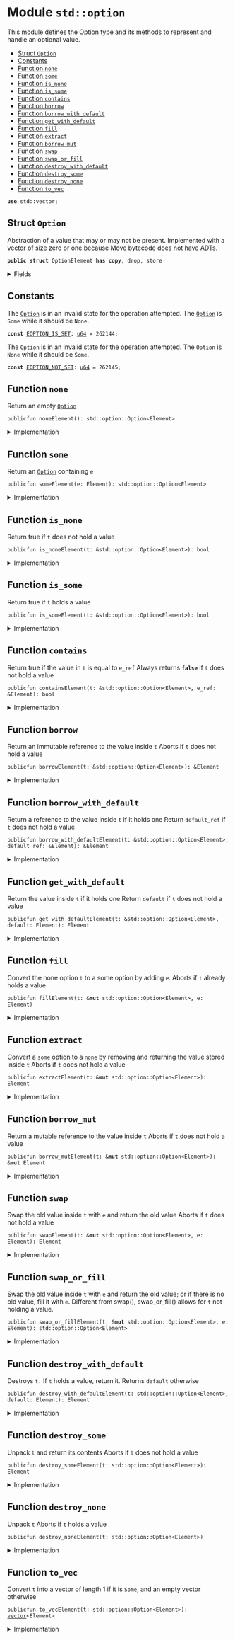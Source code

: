 
<a name="std_option"></a>

# Module `std::option`

This module defines the Option type and its methods to represent and handle an optional value.


-  [Struct `Option`](#std_option_Option)
-  [Constants](#@Constants_0)
-  [Function `none`](#std_option_none)
-  [Function `some`](#std_option_some)
-  [Function `is_none`](#std_option_is_none)
-  [Function `is_some`](#std_option_is_some)
-  [Function `contains`](#std_option_contains)
-  [Function `borrow`](#std_option_borrow)
-  [Function `borrow_with_default`](#std_option_borrow_with_default)
-  [Function `get_with_default`](#std_option_get_with_default)
-  [Function `fill`](#std_option_fill)
-  [Function `extract`](#std_option_extract)
-  [Function `borrow_mut`](#std_option_borrow_mut)
-  [Function `swap`](#std_option_swap)
-  [Function `swap_or_fill`](#std_option_swap_or_fill)
-  [Function `destroy_with_default`](#std_option_destroy_with_default)
-  [Function `destroy_some`](#std_option_destroy_some)
-  [Function `destroy_none`](#std_option_destroy_none)
-  [Function `to_vec`](#std_option_to_vec)


<pre><code><b>use</b> std::vector;
</code></pre>



<a name="std_option_Option"></a>

## Struct `Option`

Abstraction of a value that may or may not be present. Implemented with a vector of size
zero or one because Move bytecode does not have ADTs.


<pre><code><b>public</b> <b>struct</b> OptionElement <b>has</b> <b>copy</b>, drop, store
</code></pre>



<details>
<summary>Fields</summary>


<dl>
<dt>
<code>vec: <a href="vector.md#std_vector">vector</a>&lt;Element&gt;</code>
</dt>
<dd>
</dd>
</dl>


</details>

<a name="@Constants_0"></a>

## Constants


<a name="std_option_EOPTION_IS_SET"></a>

The <code><a href="option.md#std_option_Option">Option</a></code> is in an invalid state for the operation attempted.
The <code><a href="option.md#std_option_Option">Option</a></code> is <code>Some</code> while it should be <code>None</code>.


<pre><code><b>const</b> <a href="option.md#std_option_EOPTION_IS_SET">EOPTION_IS_SET</a>: <a href="u64.md#std_u64">u64</a> = 262144;
</code></pre>



<a name="std_option_EOPTION_NOT_SET"></a>

The <code><a href="option.md#std_option_Option">Option</a></code> is in an invalid state for the operation attempted.
The <code><a href="option.md#std_option_Option">Option</a></code> is <code>None</code> while it should be <code>Some</code>.


<pre><code><b>const</b> <a href="option.md#std_option_EOPTION_NOT_SET">EOPTION_NOT_SET</a>: <a href="u64.md#std_u64">u64</a> = 262145;
</code></pre>



<a name="std_option_none"></a>

## Function `none`

Return an empty <code><a href="option.md#std_option_Option">Option</a></code>


<pre><code>publicfun noneElement(): std::option::Option&lt;Element&gt;
</code></pre>



<details>
<summary>Implementation</summary>


<pre><code><b>public</b> <b>fun</b> <a href="option.md#std_option_none">none</a>&lt;Element&gt;(): <a href="option.md#std_option_Option">Option</a>&lt;Element&gt; {
    <a href="option.md#std_option_Option">Option</a> { vec: <a href="vector.md#std_vector_empty">vector::empty</a>() }
}
</code></pre>



</details>

<a name="std_option_some"></a>

## Function `some`

Return an <code><a href="option.md#std_option_Option">Option</a></code> containing <code>e</code>


<pre><code>publicfun someElement(e: Element): std::option::Option&lt;Element&gt;
</code></pre>



<details>
<summary>Implementation</summary>


<pre><code><b>public</b> <b>fun</b> <a href="option.md#std_option_some">some</a>&lt;Element&gt;(e: Element): <a href="option.md#std_option_Option">Option</a>&lt;Element&gt; {
    <a href="option.md#std_option_Option">Option</a> { vec: <a href="vector.md#std_vector_singleton">vector::singleton</a>(e) }
}
</code></pre>



</details>

<a name="std_option_is_none"></a>

## Function `is_none`

Return true if <code>t</code> does not hold a value


<pre><code>publicfun is_noneElement(t: &std::option::Option&lt;Element&gt;): bool
</code></pre>



<details>
<summary>Implementation</summary>


<pre><code><b>public</b> <b>fun</b> <a href="option.md#std_option_is_none">is_none</a>&lt;Element&gt;(t: &<a href="option.md#std_option_Option">Option</a>&lt;Element&gt;): bool {
    t.vec.is_empty()
}
</code></pre>



</details>

<a name="std_option_is_some"></a>

## Function `is_some`

Return true if <code>t</code> holds a value


<pre><code>publicfun is_someElement(t: &std::option::Option&lt;Element&gt;): bool
</code></pre>



<details>
<summary>Implementation</summary>


<pre><code><b>public</b> <b>fun</b> <a href="option.md#std_option_is_some">is_some</a>&lt;Element&gt;(t: &<a href="option.md#std_option_Option">Option</a>&lt;Element&gt;): bool {
    !t.vec.is_empty()
}
</code></pre>



</details>

<a name="std_option_contains"></a>

## Function `contains`

Return true if the value in <code>t</code> is equal to <code>e_ref</code>
Always returns <code><b>false</b></code> if <code>t</code> does not hold a value


<pre><code>publicfun containsElement(t: &std::option::Option&lt;Element&gt;, e_ref: &Element): bool
</code></pre>



<details>
<summary>Implementation</summary>


<pre><code><b>public</b> <b>fun</b> <a href="option.md#std_option_contains">contains</a>&lt;Element&gt;(t: &<a href="option.md#std_option_Option">Option</a>&lt;Element&gt;, e_ref: &Element): bool {
    t.vec.<a href="option.md#std_option_contains">contains</a>(e_ref)
}
</code></pre>



</details>

<a name="std_option_borrow"></a>

## Function `borrow`

Return an immutable reference to the value inside <code>t</code>
Aborts if <code>t</code> does not hold a value


<pre><code>publicfun borrowElement(t: &std::option::Option&lt;Element&gt;): &Element
</code></pre>



<details>
<summary>Implementation</summary>


<pre><code><b>public</b> <b>fun</b> <a href="option.md#std_option_borrow">borrow</a>&lt;Element&gt;(t: &<a href="option.md#std_option_Option">Option</a>&lt;Element&gt;): &Element {
    <b>assert</b>!(t.<a href="option.md#std_option_is_some">is_some</a>(), <a href="option.md#std_option_EOPTION_NOT_SET">EOPTION_NOT_SET</a>);
    &t.vec[0]
}
</code></pre>



</details>

<a name="std_option_borrow_with_default"></a>

## Function `borrow_with_default`

Return a reference to the value inside <code>t</code> if it holds one
Return <code>default_ref</code> if <code>t</code> does not hold a value


<pre><code>publicfun borrow_with_defaultElement(t: &std::option::Option&lt;Element&gt;, default_ref: &Element): &Element
</code></pre>



<details>
<summary>Implementation</summary>


<pre><code><b>public</b> <b>fun</b> <a href="option.md#std_option_borrow_with_default">borrow_with_default</a>&lt;Element&gt;(t: &<a href="option.md#std_option_Option">Option</a>&lt;Element&gt;, default_ref: &Element): &Element {
    <b>let</b> vec_ref = &t.vec;
    <b>if</b> (vec_ref.is_empty()) default_ref
    <b>else</b> &vec_ref[0]
}
</code></pre>



</details>

<a name="std_option_get_with_default"></a>

## Function `get_with_default`

Return the value inside <code>t</code> if it holds one
Return <code>default</code> if <code>t</code> does not hold a value


<pre><code>publicfun get_with_defaultElement(t: &std::option::Option&lt;Element&gt;, default: Element): Element
</code></pre>



<details>
<summary>Implementation</summary>


<pre><code><b>public</b> <b>fun</b> <a href="option.md#std_option_get_with_default">get_with_default</a>&lt;Element: <b>copy</b> + drop&gt;(
    t: &<a href="option.md#std_option_Option">Option</a>&lt;Element&gt;,
    default: Element,
): Element {
    <b>let</b> vec_ref = &t.vec;
    <b>if</b> (vec_ref.is_empty()) default
    <b>else</b> vec_ref[0]
}
</code></pre>



</details>

<a name="std_option_fill"></a>

## Function `fill`

Convert the none option <code>t</code> to a some option by adding <code>e</code>.
Aborts if <code>t</code> already holds a value


<pre><code>publicfun fillElement(t: &<b>mut</b> std::option::Option&lt;Element&gt;, e: Element)
</code></pre>



<details>
<summary>Implementation</summary>


<pre><code><b>public</b> <b>fun</b> <a href="option.md#std_option_fill">fill</a>&lt;Element&gt;(t: &<b>mut</b> <a href="option.md#std_option_Option">Option</a>&lt;Element&gt;, e: Element) {
    <b>let</b> vec_ref = &<b>mut</b> t.vec;
    <b>if</b> (vec_ref.is_empty()) vec_ref.push_back(e)
    <b>else</b> <b>abort</b> <a href="option.md#std_option_EOPTION_IS_SET">EOPTION_IS_SET</a>
}
</code></pre>



</details>

<a name="std_option_extract"></a>

## Function `extract`

Convert a <code><a href="option.md#std_option_some">some</a></code> option to a <code><a href="option.md#std_option_none">none</a></code> by removing and returning the value stored inside <code>t</code>
Aborts if <code>t</code> does not hold a value


<pre><code>publicfun extractElement(t: &<b>mut</b> std::option::Option&lt;Element&gt;): Element
</code></pre>



<details>
<summary>Implementation</summary>


<pre><code><b>public</b> <b>fun</b> <a href="option.md#std_option_extract">extract</a>&lt;Element&gt;(t: &<b>mut</b> <a href="option.md#std_option_Option">Option</a>&lt;Element&gt;): Element {
    <b>assert</b>!(t.<a href="option.md#std_option_is_some">is_some</a>(), <a href="option.md#std_option_EOPTION_NOT_SET">EOPTION_NOT_SET</a>);
    t.vec.pop_back()
}
</code></pre>



</details>

<a name="std_option_borrow_mut"></a>

## Function `borrow_mut`

Return a mutable reference to the value inside <code>t</code>
Aborts if <code>t</code> does not hold a value


<pre><code>publicfun borrow_mutElement(t: &<b>mut</b> std::option::Option&lt;Element&gt;): &<b>mut</b> Element
</code></pre>



<details>
<summary>Implementation</summary>


<pre><code><b>public</b> <b>fun</b> <a href="option.md#std_option_borrow_mut">borrow_mut</a>&lt;Element&gt;(t: &<b>mut</b> <a href="option.md#std_option_Option">Option</a>&lt;Element&gt;): &<b>mut</b> Element {
    <b>assert</b>!(t.<a href="option.md#std_option_is_some">is_some</a>(), <a href="option.md#std_option_EOPTION_NOT_SET">EOPTION_NOT_SET</a>);
    &<b>mut</b> t.vec[0]
}
</code></pre>



</details>

<a name="std_option_swap"></a>

## Function `swap`

Swap the old value inside <code>t</code> with <code>e</code> and return the old value
Aborts if <code>t</code> does not hold a value


<pre><code>publicfun swapElement(t: &<b>mut</b> std::option::Option&lt;Element&gt;, e: Element): Element
</code></pre>



<details>
<summary>Implementation</summary>


<pre><code><b>public</b> <b>fun</b> <a href="option.md#std_option_swap">swap</a>&lt;Element&gt;(t: &<b>mut</b> <a href="option.md#std_option_Option">Option</a>&lt;Element&gt;, e: Element): Element {
    <b>assert</b>!(t.<a href="option.md#std_option_is_some">is_some</a>(), <a href="option.md#std_option_EOPTION_NOT_SET">EOPTION_NOT_SET</a>);
    <b>let</b> vec_ref = &<b>mut</b> t.vec;
    <b>let</b> old_value = vec_ref.pop_back();
    vec_ref.push_back(e);
    old_value
}
</code></pre>



</details>

<a name="std_option_swap_or_fill"></a>

## Function `swap_or_fill`

Swap the old value inside <code>t</code> with <code>e</code> and return the old value;
or if there is no old value, fill it with <code>e</code>.
Different from swap(), swap_or_fill() allows for <code>t</code> not holding a value.


<pre><code>publicfun swap_or_fillElement(t: &<b>mut</b> std::option::Option&lt;Element&gt;, e: Element): std::option::Option&lt;Element&gt;
</code></pre>



<details>
<summary>Implementation</summary>


<pre><code><b>public</b> <b>fun</b> <a href="option.md#std_option_swap_or_fill">swap_or_fill</a>&lt;Element&gt;(t: &<b>mut</b> <a href="option.md#std_option_Option">Option</a>&lt;Element&gt;, e: Element): <a href="option.md#std_option_Option">Option</a>&lt;Element&gt; {
    <b>let</b> vec_ref = &<b>mut</b> t.vec;
    <b>let</b> old_value = <b>if</b> (vec_ref.is_empty()) <a href="option.md#std_option_none">none</a>()
        <b>else</b> <a href="option.md#std_option_some">some</a>(vec_ref.pop_back());
    vec_ref.push_back(e);
    old_value
}
</code></pre>



</details>

<a name="std_option_destroy_with_default"></a>

## Function `destroy_with_default`

Destroys <code>t.</code> If <code>t</code> holds a value, return it. Returns <code>default</code> otherwise


<pre><code>publicfun destroy_with_defaultElement(t: std::option::Option&lt;Element&gt;, default: Element): Element
</code></pre>



<details>
<summary>Implementation</summary>


<pre><code><b>public</b> <b>fun</b> <a href="option.md#std_option_destroy_with_default">destroy_with_default</a>&lt;Element: drop&gt;(t: <a href="option.md#std_option_Option">Option</a>&lt;Element&gt;, default: Element): Element {
    <b>let</b> <a href="option.md#std_option_Option">Option</a> { <b>mut</b> vec } = t;
    <b>if</b> (vec.is_empty()) default
    <b>else</b> vec.pop_back()
}
</code></pre>



</details>

<a name="std_option_destroy_some"></a>

## Function `destroy_some`

Unpack <code>t</code> and return its contents
Aborts if <code>t</code> does not hold a value


<pre><code>publicfun destroy_someElement(t: std::option::Option&lt;Element&gt;): Element
</code></pre>



<details>
<summary>Implementation</summary>


<pre><code><b>public</b> <b>fun</b> <a href="option.md#std_option_destroy_some">destroy_some</a>&lt;Element&gt;(t: <a href="option.md#std_option_Option">Option</a>&lt;Element&gt;): Element {
    <b>assert</b>!(t.<a href="option.md#std_option_is_some">is_some</a>(), <a href="option.md#std_option_EOPTION_NOT_SET">EOPTION_NOT_SET</a>);
    <b>let</b> <a href="option.md#std_option_Option">Option</a> { <b>mut</b> vec } = t;
    <b>let</b> elem = vec.pop_back();
    vec.destroy_empty();
    elem
}
</code></pre>



</details>

<a name="std_option_destroy_none"></a>

## Function `destroy_none`

Unpack <code>t</code>
Aborts if <code>t</code> holds a value


<pre><code>publicfun destroy_noneElement(t: std::option::Option&lt;Element&gt;)
</code></pre>



<details>
<summary>Implementation</summary>


<pre><code><b>public</b> <b>fun</b> <a href="option.md#std_option_destroy_none">destroy_none</a>&lt;Element&gt;(t: <a href="option.md#std_option_Option">Option</a>&lt;Element&gt;) {
    <b>assert</b>!(t.<a href="option.md#std_option_is_none">is_none</a>(), <a href="option.md#std_option_EOPTION_IS_SET">EOPTION_IS_SET</a>);
    <b>let</b> <a href="option.md#std_option_Option">Option</a> { vec } = t;
    vec.destroy_empty()
}
</code></pre>



</details>

<a name="std_option_to_vec"></a>

## Function `to_vec`

Convert <code>t</code> into a vector of length 1 if it is <code>Some</code>,
and an empty vector otherwise


<pre><code>publicfun to_vecElement(t: std::option::Option&lt;Element&gt;): <a href="vector.md#std_vector">vector</a>&lt;Element&gt;
</code></pre>



<details>
<summary>Implementation</summary>


<pre><code><b>public</b> <b>fun</b> <a href="option.md#std_option_to_vec">to_vec</a>&lt;Element&gt;(t: <a href="option.md#std_option_Option">Option</a>&lt;Element&gt;): <a href="vector.md#std_vector">vector</a>&lt;Element&gt; {
    <b>let</b> <a href="option.md#std_option_Option">Option</a> { vec } = t;
    vec
}
</code></pre>



</details>


[//]: # ("File containing references which can be used from documentation")
